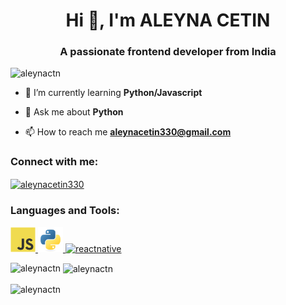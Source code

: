 <h1 align="center">Hi 👋, I'm ALEYNA CETIN</h1>
<h3 align="center">A passionate frontend developer from India</h3>

<p align="left"> <img src="https://komarev.com/ghpvc/?username=aleynactn&label=Profile%20views&color=0e75b6&style=flat" alt="aleynactn" /> </p>

- 🌱 I’m currently learning **Python/Javascript**

- 💬 Ask me about **Python**

- 📫 How to reach me **aleynacetin330@gmail.com**

<h3 align="left">Connect with me:</h3>
<p align="left">
<a href="https://linkedin.com/in/aleynacetin330" target="blank"><img align="center" src="https://raw.githubusercontent.com/rahuldkjain/github-profile-readme-generator/master/src/images/icons/Social/linked-in-alt.svg" alt="aleynacetin330" height="30" width="40" /></a>
</p>

<h3 align="left">Languages and Tools:</h3>
<p align="left"> <a href="https://developer.mozilla.org/en-US/docs/Web/JavaScript" target="_blank" rel="noreferrer"> <img src="https://raw.githubusercontent.com/devicons/devicon/master/icons/javascript/javascript-original.svg" alt="javascript" width="40" height="40"/> </a> <a href="https://www.python.org" target="_blank" rel="noreferrer"> <img src="https://raw.githubusercontent.com/devicons/devicon/master/icons/python/python-original.svg" alt="python" width="40" height="40"/> </a> <a href="https://reactnative.dev/" target="_blank" rel="noreferrer"> <img src="https://reactnative.dev/img/header_logo.svg" alt="reactnative" width="40" height="40"/> </a> </p>

<p><img align="left" src="https://github-readme-stats.vercel.app/api/top-langs?username=aleynactn&show_icons=true&locale=en&layout=compact" alt="aleynactn" /></p>

<p>&nbsp;<img align="center" src="https://github-readme-stats.vercel.app/api?username=aleynactn&show_icons=true&locale=en" alt="aleynactn" /></p>

<p><img align="center" src="https://github-readme-streak-stats.herokuapp.com/?user=aleynactn&" alt="aleynactn" /></p>
